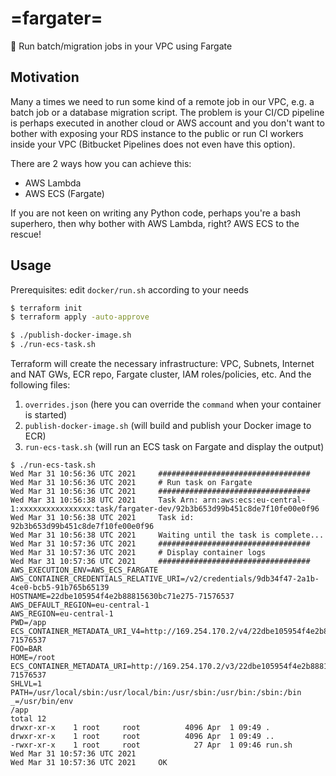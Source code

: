 # =fargater=
🚀 Run batch/migration jobs in your VPC using Fargate

## Motivation
Many a times we need to run some kind of a remote job in our VPC, e.g. a batch job or a database migration script. 
The problem is your CI/CD pipeline is perhaps executed in another cloud or AWS account and you don't want to bother with exposing your RDS instance to the public or run CI workers inside your VPC (Bitbucket Pipelines does not even have this option).

There are 2 ways how you can achieve this:
* AWS Lambda
* AWS ECS (Fargate)

If you are not keen on writing any Python code, perhaps you're a bash superhero, then why bother with AWS Lambda, right? AWS ECS to the rescue!

## Usage
Prerequisites: edit ``docker/run.sh`` according to your needs

```bash
$ terraform init
$ terraform apply -auto-approve

$ ./publish-docker-image.sh
$ ./run-ecs-task.sh
```

Terraform will create the necessary infrastructure: VPC, Subnets, Internet and NAT GWs, ECR repo, Fargate cluster, IAM roles/policies, etc. And the following files:
1. ``overrides.json`` (here you can override the ``command`` when your container is started)
1. ``publish-docker-image.sh`` (will build and publish your Docker image to ECR)
3. ``run-ecs-task.sh`` (will run an ECS task on Fargate and display the output)

```
$ ./run-ecs-task.sh
Wed Mar 31 10:56:36 UTC 2021 	 ##################################
Wed Mar 31 10:56:36 UTC 2021 	 # Run task on Fargate
Wed Mar 31 10:56:36 UTC 2021 	 ##################################
Wed Mar 31 10:56:38 UTC 2021 	 Task Arn: arn:aws:ecs:eu-central-1:xxxxxxxxxxxxxxxx:task/fargater-dev/92b3b653d99b451c8de7f10fe00e0f96
Wed Mar 31 10:56:38 UTC 2021 	 Task id: 92b3b653d99b451c8de7f10fe00e0f96
Wed Mar 31 10:56:38 UTC 2021 	 Waiting until the task is complete...
Wed Mar 31 10:57:36 UTC 2021 	 ##################################
Wed Mar 31 10:57:36 UTC 2021 	 # Display container logs
Wed Mar 31 10:57:36 UTC 2021 	 ##################################
AWS_EXECUTION_ENV=AWS_ECS_FARGATE
AWS_CONTAINER_CREDENTIALS_RELATIVE_URI=/v2/credentials/9db34f47-2a1b-4ce0-bcb5-91b765b65139
HOSTNAME=22dbe105954f4e2b88815630bc71e275-71576537
AWS_DEFAULT_REGION=eu-central-1
AWS_REGION=eu-central-1
PWD=/app
ECS_CONTAINER_METADATA_URI_V4=http://169.254.170.2/v4/22dbe105954f4e2b88815630bc71e275-71576537
FOO=BAR
HOME=/root
ECS_CONTAINER_METADATA_URI=http://169.254.170.2/v3/22dbe105954f4e2b88815630bc71e275-71576537
SHLVL=1
PATH=/usr/local/sbin:/usr/local/bin:/usr/sbin:/usr/bin:/sbin:/bin
_=/usr/bin/env
/app
total 12
drwxr-xr-x    1 root     root          4096 Apr  1 09:49 .
drwxr-xr-x    1 root     root          4096 Apr  1 09:49 ..
-rwxr-xr-x    1 root     root            27 Apr  1 09:46 run.sh
Wed Mar 31 10:57:36 UTC 2021
Wed Mar 31 10:57:36 UTC 2021 	 OK
```
